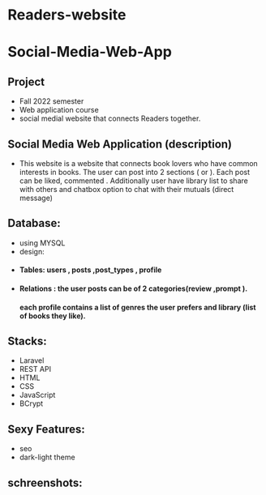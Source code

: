 # Readers-website
# Social-Media-Web-App
## Project
* Fall 2022 semester
* Web application course
* social medial website that connects Readers together.
## Social Media Web Application (description)
* This website is a website that connects book lovers who have common interests in books. 
The user can post into 2 sections ( or ). Each post can be liked, commented .
Additionally user have library list to share with others and chatbox option to chat with their mutuals (direct message)

## Database:
* using MYSQL
* design:
* ####  Tables: users , posts ,post_types , profile
* ####  Relations : the user posts can be of 2 categories(review ,prompt ). 
  #### each profile contains a list of genres the user prefers and library (list of books they like).
## Stacks:
* Laravel
* REST API
* HTML
* CSS
* JavaScript
* BCrypt

## Sexy Features:
* seo
* dark-light theme


## schreenshots:

